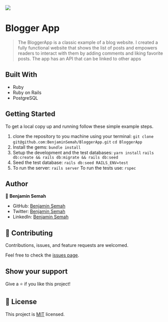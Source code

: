 ![](https://img.shields.io/badge/Rails-BloggerApp-brown)

# Blogger App

> The BloggerApp is a classic example of a blog website. I created a fully functional website that shows the list of posts and empowers readers to interact with them by adding comments and liking favorite posts.
> The app has an API that can be linked to other apps

## Built With

- Ruby
- Ruby on Rails
- PostgreSQL

## Getting Started

To get a local copy up and running follow these simple example steps.

1. clone the repository to you machine using your terminal:
   `git clone git@github.com:BenjaminSemah/BloggerApp.git`
   `cd BloggerApp`
2. Install the gems:
   `bundle install`
3. Setup the development and the test databases:
    `yarn install`
    `rails db:create && rails db:migrate && rails db:seed`
4. Seed the test database:
   `rails db:seed RAILS_ENV=test`
5. To run the server:
   `rails server`
   To run the tests use:
   `rspec`

## Author

👤 **Benjamin Semah**
- GitHub: [Benjamin Semah](https://github.com/BenjaminSemah)
- Twitter: [Benjamin Semah](https://twitter.com/BenjaminSemah)
- LinkedIn: [Benjamin Semah](https://www.linkedin.com/in/benjaminsemah/)

## 🤝 Contributing

Contributions, issues, and feature requests are welcomed.

Feel free to check the [issues page](https://github.com/BenjaminSemah/BloggerApp/issues).

## Show your support

Give a ⭐️ if you like this project!

## 📝 License

This project is [MIT](https://github.com/BenjaminSemah/BloggerApp/blob/dev/LICENSE) licensed.
